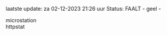 laatste update: 
za 02-12-2023 21:26   uur 
Status: FAALT - geel - 
<div class="service Y">microstation</div><div class="service G">httpstat</div>